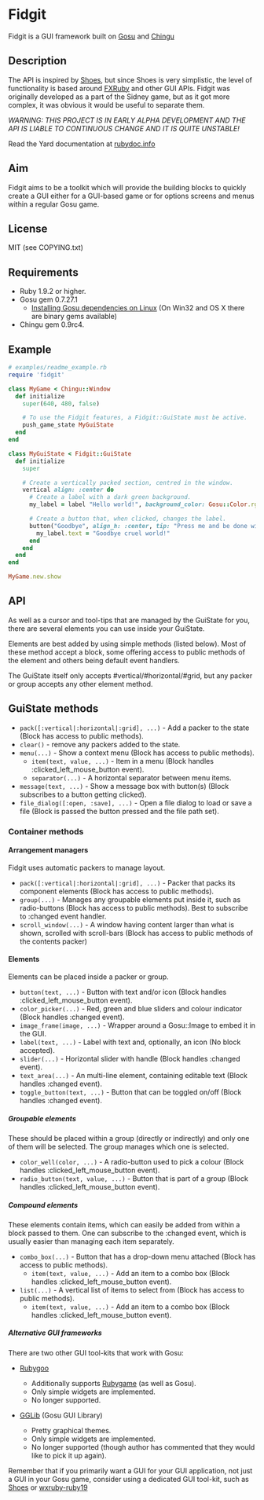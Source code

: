 Fidgit
======

Fidgit is a GUI framework built on [Gosu](http://libgosu.org/) and [Chingu](http://ippa.se/chingu)


Description
-----------

The API is inspired by [Shoes](http://shoesrb.com/), but since Shoes is very simplistic, the level of functionality is
based around [FXRuby](http://www.fxruby.org/) and other GUI APIs.
Fidgit was originally developed as a part of the Sidney game, but as it got more complex, it was obvious it would be
useful to separate them.

_WARNING: THIS PROJECT IS IN EARLY ALPHA DEVELOPMENT AND THE API IS LIABLE TO CONTINUOUS CHANGE AND IT IS QUITE UNSTABLE!_

Read the Yard documentation at [rubydoc.info](http://rubydoc.info/github/Spooner/fidgit/master)


Aim
---

Fidgit aims to be a toolkit which will provide the building blocks to quickly create a GUI either for a GUI-based game
or for options screens and menus within a regular Gosu game.


License
-------

MIT (see COPYING.txt)


Requirements
------------

* Ruby 1.9.2 or higher.
* Gosu gem 0.7.27.1
  * [Installing Gosu dependencies on Linux](http://code.google.com/p/gosu/wiki/GettingStartedOnLinux) (On Win32 and OS X there are binary gems available)
* Chingu gem 0.9rc4.


Example
-------

```ruby
# examples/readme_example.rb
require 'fidgit'

class MyGame < Chingu::Window
  def initialize
    super(640, 480, false)

    # To use the Fidgit features, a Fidgit::GuiState must be active.
    push_game_state MyGuiState
  end
end

class MyGuiState < Fidgit::GuiState
  def initialize
    super

    # Create a vertically packed section, centred in the window.
    vertical align: :center do
      # Create a label with a dark green background.
      my_label = label "Hello world!", background_color: Gosu::Color.rgb(0, 100, 0)

      # Create a button that, when clicked, changes the label.
      button("Goodbye", align_h: :center, tip: "Press me and be done with it!") do
        my_label.text = "Goodbye cruel world!"
      end
    end
  end
end

MyGame.new.show
```


API
---

As well as a cursor and tool-tips that are managed by the GuiState for you, there are several elements you can use inside your GuiState.

Elements are best added by using simple methods (listed below). Most of these method accept a block, some offering access to public methods of the element and others being default event handlers.

The GuiState itself only accepts #vertical/#horizontal/#grid, but any packer or group accepts any other element method.


GuiState methods
----------------

* `pack([:vertical|:horizontal|:grid], ...)` - Add a packer to the state (Block has access to public methods).
* `clear()` - remove any packers added to the state.
* `menu(...)` - Show a context menu (Block has access to public methods).
  * `item(text, value, ...)` - Item in a menu (Block handles :clicked_left_mouse_button event).
  * `separator(...)` - A horizontal separator between menu items.
* `message(text, ...)` - Show a message box with button(s) (Block subscribes to a button getting clicked).
* `file_dialog([:open, :save], ...)` - Open a file dialog to load or save a file (Block is passed the button pressed and the file path set).

### Container methods

#### Arrangement managers

Fidgit uses automatic packers to manage layout.

* `pack([:vertical|:horizontal|:grid], ...)` - Packer that packs its component elements (Block has access to public methods).
* `group(...)` - Manages any groupable elements put inside it, such as radio-buttons (Block has access to public methods). Best to subscribe to :changed event handler.
* `scroll_window(...)` - A window having content larger than what is shown, scrolled with scroll-bars (Block has access to public methods of the contents packer)

#### Elements

Elements can be placed inside a packer or group.

* `button(text, ...)` - Button with text and/or icon (Block handles :clicked_left_mouse_button event).
* `color_picker(...)` - Red, green and blue sliders and colour indicator (Block handles :changed event).
* `image_frame(image, ...)` - Wrapper around a Gosu::Image to embed it in the GUI.
* `label(text, ...)` - Label with text and, optionally, an icon (No block accepted).
* `slider(...)` - Horizontal slider with handle (Block handles :changed event).
* `text_area(...)` - An multi-line element, containing editable text (Block handles :changed event).
* `toggle_button(text, ...)` - Button that can be toggled on/off (Block handles :changed event).

##### Groupable elements

These should be placed within a group (directly or indirectly) and only one of them will be selected. The group manages which one is selected.

* `color_well(color, ...)` - A radio-button used to pick a colour (Block handles :clicked_left_mouse_button event).
* `radio_button(text, value, ...)` - Button that is part of a group (Block handles :clicked_left_mouse_button event).

##### Compound elements

These elements contain items, which can easily be added from within a block passed to them. One can subscribe to the :changed event, which is usually easier than managing each item separately.

* `combo_box(...)` - Button that has a drop-down menu attached (Block has access to public methods).
  * `item(text, value, ...)` - Add an item to a combo box (Block handles :clicked_left_mouse_button event).
* `list(...)` - A vertical list of items to select from (Block has access to public methods).
  * `item(text, value, ...)` - Add an item to a combo box (Block handles :clicked_left_mouse_button event).


##### Alternative GUI frameworks

There are two other GUI tool-kits that work with Gosu:

* [Rubygoo](http://code.google.com/p/rubygoo/)
  * Additionally supports [Rubygame](http://rubygame.org/) (as well as Gosu).
  * Only simple widgets are implemented.
  * No longer supported.

* [GGLib](http://code.google.com/p/gglib/) (Gosu GUI Library)
  * Pretty graphical themes.
  * Only simple widgets are implemented.
  * No longer supported (though author has commented that they would like to pick it up again).

Remember that if you primarily want a GUI for your GUI application, not just a GUI in your Gosu game, consider using a dedicated GUI tool-kit, such as [Shoes](http://shoesrb.com/) or [wxruby-ruby19](http://wxruby.rubyforge.org/)
